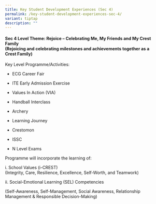 ```yaml
---
title: Key Student Development Experiences (Sec 4)
permalink: /key-student-development-experiences-sec-4/
variant: tiptap
description: ""
---
```

<h4>Sec 4 Level Theme: Rejoice – Celebrating Me, My Friends and My Crest Family<br>(Rejoicing and celebrating milestones and achievements together as a Crest Family)</h4>
<p></p>
<p>Key Level Programme/Activities:</p>
<ul data-tight="true" class="tight">
<li>
<p>ECG Career Fair</p>
</li>
<li>
<p>ITE Early Admission Exercise</p>
</li>
<li>
<p>Values In Action (VIA)</p>
</li>
<li>
<p>Handball Interclass</p>
</li>
<li>
<p>Archery</p>
</li>
<li>
<p>Learning Journey</p>
</li>
<li>
<p>Crestomon</p>
</li>
<li>
<p>ISSC</p>
</li>
<li>
<p>N Level Exams</p>
</li>
</ul>
<p></p>
<p>Programme will incorporate the learning of:</p>
<p>i. School Values (i-CREST)
<br>(Integrity, Care, Resilience, Excellence, Self-Worth, and Teamwork)</p>
<p>ii. Social-Emotional Learning (SEL) Competencies</p>
<p>(Self-Awareness, Self-Management, Social Awareness, Relationship Management
&amp; Responsible Decision-Making)</p>
<p></p>